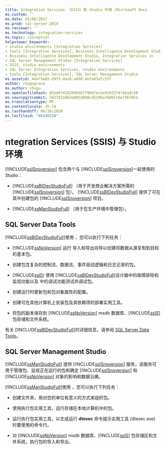 ```yaml
---
title: Integration Services （SSIS）和 Studio 环境 |Microsoft Docs
ms.custom: ''
ms.date: 03/06/2017
ms.prod: sql-server-2014
ms.reviewer: ''
ms.technology: integration-services
ms.topic: conceptual
helpviewer_keywords:
- studio environments [Integration Services]
- tools [Integration Services], Business Intelligence Development Studio
- Business Intelligence Development Studio, Integration Services in
- SQL Server Management Studio [Integration Services]
- SSIS, studio environments
- SQL Server Integration Services, studio environments
- tools [Integration Services], SQL Server Management Studio
ms.assetid: 4eb73e65-d9f3-4ac6-a408-abfa85afc537
author: chugugrace
ms.author: chugu
ms.openlocfilehash: 65ee6741020d9d67f9b87ecea92022f47e6adc50
ms.sourcegitcommit: 34278310b3e005d008cd2106a7b86fc6e736f661
ms.translationtype: MT
ms.contentlocale: zh-CN
ms.lasthandoff: 06/26/2020
ms.locfileid: "85436534"
---
```

# <a name="integration-services-ssis-and-studio-environments"></a>ntegration Services (SSIS) 与 Studio 环境
  [!INCLUDE[ssISnoversion](../includes/ssisnoversion-md.md)] 包含两个与 [!INCLUDE[ssISnoversion](../includes/ssisnoversion-md.md)]一起使用的 Studio：  
  
-   [!INCLUDE[ssBIDevStudioFull](../includes/ssbidevstudiofull-md.md)] （用于开发商业解决方案所需的 [!INCLUDE[ssISnoversion](../includes/ssisnoversion-md.md)] 包）。 [!INCLUDE[ssBIDevStudioFull](../includes/ssbidevstudiofull-md.md)] 提供了可在其中创建包的 [!INCLUDE[ssISnoversion](../includes/ssisnoversion-md.md)] 项目。  
  
-   [!INCLUDE[ssManStudioFull](../includes/ssmanstudiofull-md.md)] （用于在生产环境中管理包）。  
  
## <a name="sql-server-data-tools"></a>SQL Server Data Tools  
 [!INCLUDE[ssBIDevStudioFull](../includes/ssbidevstudiofull-md.md)]使用 ，您可以执行下列任务：  
  
-   [!INCLUDE[ssNoVersion](../includes/ssnoversion-md.md)] 运行  导入和导出向导以创建将数据从源复制到目标的基本包。  
  
-   创建包含复杂的控制流、数据流、事件驱动逻辑和日志记录的包。  
  
-   [!INCLUDE[ssIS](../includes/ssis-md.md)] 使用 [!INCLUDE[ssBIDevStudioFull](../includes/ssbidevstudiofull-md.md)]设计器中的故障排除和监视功能以及  中的调试功能测试并调试包。  
  
-   创建运行时更新包和包对象属性的配置。  
  
-   创建可在其他计算机上安装包及其依赖项的部署实用工具。  
  
-   将包的副本保存到 [!INCLUDE[ssNoVersion](../includes/ssnoversion-md.md)] msdb 数据库、[!INCLUDE[ssIS](../includes/ssis-md.md)] 包存储和文件系统。  
  
 有关 [!INCLUDE[ssBIDevStudioFull](../includes/ssbidevstudiofull-md.md)]的详细信息，请参阅 [SQL Server Data Tools](https://msdn.microsoft.com/library/hh272686.aspx)。  
  
## <a name="sql-server-management-studio"></a>SQL Server Management Studio  
 [!INCLUDE[ssManStudioFull](../includes/ssmanstudiofull-md.md)] 提供 [!INCLUDE[ssISnoversion](../includes/ssisnoversion-md.md)] 服务，该服务可用于管理包、监视正在运行的包和确定 [!INCLUDE[ssISnoversion](../includes/ssisnoversion-md.md)] 和 [!INCLUDE[ssNoVersion](../includes/ssnoversion-md.md)] 对象的影响和数据沿袭。  
  
 [!INCLUDE[ssManStudioFull](../includes/ssmanstudiofull-md.md)]使用 ，您可以执行下列任务：  
  
-   创建文件夹，用对您的单位有意义的方式来组织包。  
  
-   使用执行包实用工具，运行存储在本地计算机中的包。  
  
-   运行执行包实用工具，以生成运行 **dtexec** 命令提示实用工具 (dtexec.exe) 时要使用的命令行。  
  
-   对 [!INCLUDE[ssNoVersion](../includes/ssnoversion-md.md)] msdb 数据库、[!INCLUDE[ssIS](../includes/ssis-md.md)] 包存储区和文件系统，执行包的导入和导出。  
  
